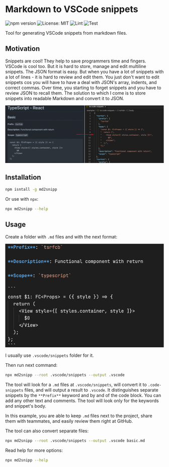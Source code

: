 # Markdown to VSCode snippets

![npm version](https://img.shields.io/npm/v/md2snipp)
![License: MIT](https://img.shields.io/badge/License-MIT-blue.svg)
![Lint](https://github.com/husky-dev/md2snipp/workflows/Lint/badge.svg)
![Test](https://github.com/husky-dev/md2snipp/workflows/Test/badge.svg)

Tool for generating VSCode snippets from markdown files.

## Motivation

Snippets are cool! They help to save programmers time and fingers. VSCode is cool too. But it is hard to store, manage and edit multiline snippets. The JSON format is easy. But when you have a lot of snippets with a lot of lines - it is hard to review and edit them. You just don't want to edit snippets cos you will have to have a deal with JSON's array, indents, and correct commas. Over time, you starting to forget snippets and you have to review JSON to recall them. The solution to which I come is to store snippets into readable Markdown and convert it to JSON.

![Markdown to VSCode snippets](docs/banner.png)

## Installation

```bash
npm isntall -g md2snipp
```

Or use with `npx`:

```bash
npx md2snipp --help
```

## Usage

Create a folder with `.md` files and with the next format:

![Markdown to snippets example](docs/example.png)

I usually use `.vscode/snippets` folder for it.

Then run next command:

```bash
npx md2snipp --root .vscode/snippets --output .vscode
```

The tool will look for a `.md` files at `.vscode/snippets`, will convert it to `.code-snippets` files, and will output a result to `.vscode`. It distinguishes separate snippets by the `**Prefix**` keyword and by and of the code block. You can add any other text and comments. The tool will look only for the keywords and snippet's body.

In this example, you are able to keep `.md` files next to the project, share them with teammates, and easily review them right at GitHub.

The tool can also convert separate files:

```bash
npx md2snipp --root .vscode/snippets --output .vscode basic.md
```

Read help for more options:

```bash
npx md2snipp --help
```
